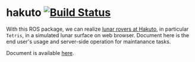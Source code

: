 hakuto [![Build Status](https://travis-ci.org/tork-a/hakuto.svg?branch=master)](https://travis-ci.org/tork-a/hakuto)
================================================================================================================================================

With this ROS package, we can realize [lunar rovers at Hakuto](http://team-hakuto.jp/team/rover), in particular `Tetris`, in a simulated lunar surface on web browser. Document here is the end user's usage and server-side operation for maintanance tasks.

Document is available [here](./tetris_launch/doc/index.rst).